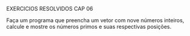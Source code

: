 EXERCICIOS RESOLVIDOS CAP 06

Faça um programa que preencha um vetor com nove números inteiros, calcule e mostre os números
primos e suas respectivas posições.
